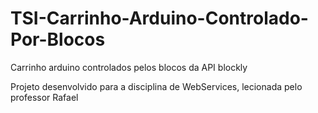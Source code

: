 # TSI-Carrinho-Arduino-Controlado-Por-Blocos
 Carrinho arduino controlados pelos blocos da API blockly

 <p> Projeto desenvolvido para a disciplina de WebServices, lecionada pelo professor Rafael</p>
